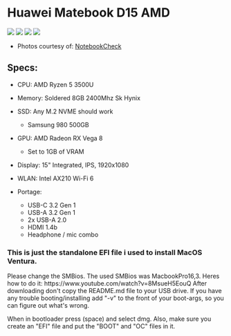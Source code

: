 <h1>Huawei Matebook D15 AMD</h1>
<img src="https://www.notebookcheck.net/fileadmin/Notebooks/Huawei/MateBook_D_15-53010TUY/Huawei_MateBook_D_15_7.jpg">
<img src="https://www.notebookcheck.net/fileadmin/Notebooks/Huawei/MateBook_D_15-53010TUY/Huawei_MateBook_D_15_4.jpg">
<img src="https://www.notebookcheck.net/fileadmin/Notebooks/Huawei/MateBook_D_15-53010TUY/Huawei_MateBook_D_15_5.jpg">
<img src="https://www.notebookcheck.net/fileadmin/_processed_/0/3/csm_Huawei_MateBook_D_15_Wartung_49913b894d.jpg">

- Photos courtesy of: 
<a href="https://www.notebookcheck.net/Huawei-MateBook-D-15-Laptop-Review-Still-a-good-notebook-with-AMD.456383.0.html">NotebookCheck</a> 
<h2>Specs: </h2>

- CPU: AMD Ryzen 5 3500U
- Memory: Soldered 8GB 2400Mhz Sk Hynix
- SSD: Any M.2 NVME should work
  - Samsung 980 500GB
- GPU: AMD Radeon RX Vega 8
  - Set to 1GB of VRAM
 
- Display: 15" Integrated, IPS, 1920x1080
- WLAN: Intel AX210 Wi-Fi 6
- Portage:
  - USB-C 3.2 Gen 1
  - USB-A 3.2 Gen 1
  - 2x USB-A 2.0
  - HDMI 1.4b
  - Headphone / mic combo

<p></p>

<h3>This is just the standalone EFI file i used to install MacOS Ventura.</h3> Please change the SMBios. The used SMBios was MacbookPro16,3.
Heres how to do it: https://www.youtube.com/watch?v=8MsueH5EouQ 
After downloading don't copy the README.md file to your USB drive. 
If you have any trouble booting/installing add "-v" to the front of your boot-args, so you can figure out what's wrong.

When in bootloader press (space) and select dmg.
Also, make sure you create an "EFI" file and put the "BOOT" and "OC" files in it.
